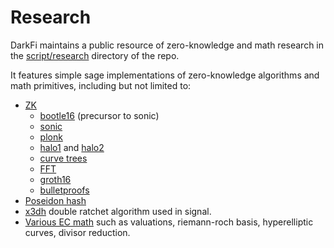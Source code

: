 # Research

DarkFi maintains a public resource of zero-knowledge and math research
in the [script/research](https://github.com/darkrenaissance/darkfi/tree/master/script/research) directory of
the repo.

It features simple sage implementations of zero-knowledge algorithms
and math primitives, including but not limited to:

* [ZK](https://github.com/darkrenaissance/darkfi/tree/master/script/research/zk)
    * [bootle16](https://github.com/darkrenaissance/darkfi/blob/master/script/research/zk/bootle16.py)
      (precursor to sonic)
    * [sonic](https://github.com/darkrenaissance/darkfi/blob/master/script/research/zk/sonic.sage)
    * [plonk](https://github.com/darkrenaissance/darkfi/blob/master/script/research/zk/plonk.sage)
    * [halo1](https://github.com/darkrenaissance/darkfi/blob/master/script/research/zk/halo1.sage) and
      [halo2](https://github.com/darkrenaissance/darkfi/blob/master/script/research/zk/halo2.sage)
    * [curve trees](https://github.com/darkrenaissance/darkfi/blob/master/script/research/zk/curve_tree.sage)
    * [FFT](https://github.com/darkrenaissance/darkfi/tree/master/script/research/zk/fft)
    * [groth16](https://github.com/darkrenaissance/darkfi/tree/master/script/research/zk/groth16)
    * [bulletproofs](https://github.com/darkrenaissance/darkfi/tree/master/script/research/zk/bltprf)
* [Poseidon hash](https://github.com/darkrenaissance/darkfi/tree/master/script/research/poseidon)
* [x3dh](https://github.com/darkrenaissance/darkfi/tree/master/script/research/x3dh)
  double ratchet algorithm used in signal.
* [Various EC math](https://github.com/darkrenaissance/darkfi/tree/master/script/research/ec)
  such as valuations, riemann-roch basis, hyperelliptic curves, divisor reduction.
